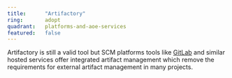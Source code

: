 ```yaml
---
title:      "Artifactory"
ring:       adopt
quadrant:   platforms-and-aoe-services
featured:   false
---
```



Artifactory is still a valid tool but SCM platforms tools like [GitLab](https://gitlab.org/) and similar hosted services offer integrated artifact management which remove the requirements for external artifact management in many projects.
